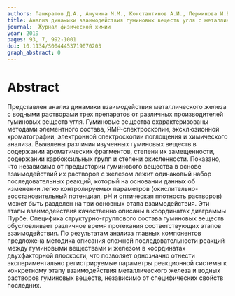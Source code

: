 ```yaml
---
authors: Панкратов Д.А., Анучина М.М., Константинов А.И., Перминова И.В. 
title: Анализ динамики взаимодействия гуминовых веществ угля с металлическим железом
journal:  Журнал физической химии
year: 2019
pages: 93, 7, 992-1001
doi: 10.1134/S0044453719070203
graph_abstract: 0
---
```



# Abstract

Представлен анализ динамики взаимодействия металлического железа с водными растворами трех препаратов от различных производителей гуминовых веществ угля. Гуминовые вещества охарактеризованы методами элементного состава, ЯМР-спектроскопии, эксклюзионной хроматографии, электронной спектроскопии поглощения и химического анализа. Выявлены различия изученных гуминовых веществ в содержании ароматических фрагментов, степени их замещенности, содержании карбоксильных групп и степени окисленности. Показано, что независимо от предыстории гуминового вещества в основе взаимодействий их растворов с железом лежит одинаковый набор последовательных реакций, который на основании данных об изменении легко контролируемых параметров (окислительно-восстановительный потенциал, рН и оптическая плотность растворов) может быть разделен на три основных этапа взаимодействия. Эти этапы взаимодействия качественно описаны в координатах диаграммы Пурбе. Специфика структурно-группового состава гуминовых веществ обусловливает различное время протекания соответствующих этапов взаимодействия. По результатам анализа главных компонентов предложена методика описания сложной последовательности реакций между гуминовыми веществами и железом в координатах двухфакторной плоскости, что позволяет однозначно отнести экспериментально регистрируемые параметры реакционной системы к конкретному этапу взаимодействия металлического железа и водных растворов гуминовых веществ, независимо от специфических свойств последних.